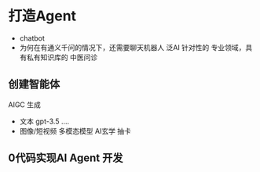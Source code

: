 # 打造Agent

- chatbot
- 为何在有通义千问的情况下，还需要聊天机器人
  泛AI
  针对性的
  专业领域，具有私有知识库的
  中医问诊



## 创建智能体
   AIGC 生成
   - 文本 gpt-3.5 ....
   - 图像/短视频  多模态模型
  AI玄学 抽卡


## 0代码实现AI Agent 开发
  